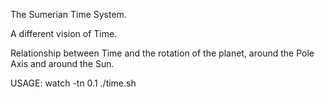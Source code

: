 The Sumerian Time System.

A different vision of Time.

Relationship between Time and the rotation of the planet, around the Pole Axis and around the Sun.

USAGE: 
watch -tn 0.1 ./time.sh
